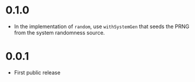 0.1.0
=====

*   In the implementation of `random`, use `withSystemGen` that seeds the PRNG
    from the system randomness source.

0.0.1
=====

*   First public release

